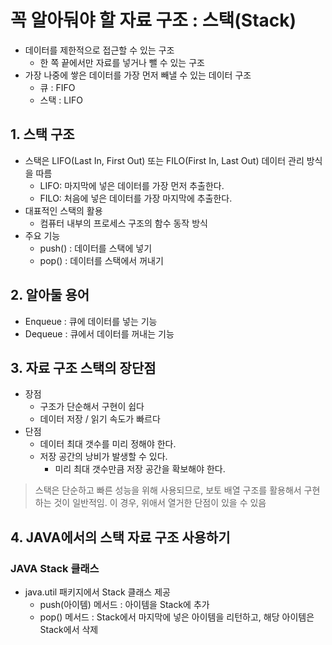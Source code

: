 # 꼭 알아둬야 할 자료 구조 : 스택(Stack)
- 데이터를 제한적으로 접근할 수 있는 구조
    - 한 쪽 끝에서만 자료를 넣거나 뺄 수 있는 구조
- 가장 나중에 쌓은 데이터를 가장 먼저 빼낼 수 있는 데이터 구조
    - 큐 : FIFO
    - 스택 : LIFO

## 1. 스택 구조
- 스택은 LIFO(Last In, First Out) 또는 FILO(First In, Last Out) 데이터 관리 방식을 따름
    - LIFO: 마지막에 넣은 데이터를 가장 먼저 추출한다.
    - FILO: 처음에 넣은 데이터를 가장 마지막에 추출한다.
- 대표적인 스택의 활용
    - 컴퓨터 내부의 프로세스 구조의 함수 동작 방식
- 주요 기능
    - push() : 데이터를 스택에 넣기
    - pop() : 데이터를 스택에서 꺼내기
    
## 2. 알아둘 용어
- Enqueue : 큐에 데이터를 넣는 기능
- Dequeue : 큐에서 데이터를 꺼내는 기능

## 3. 자료 구조 스택의 장단점
- 장점
    - 구조가 단순해서 구현이 쉽다
    - 데이터 저장 / 읽기 속도가 빠르다
- 단점
    - 데이터 최대 갯수를 미리 정해야 한다.
    - 저장 공간의 낭비가 발생할 수 있다.
        - 미리 최대 갯수만큼 저장 공간을 확보해야 한다.
> 스택은 단순하고 빠른 성능을 위해 사용되므로, 보토 배열 구조를 활용해서 구현하는 것이 일반적임.
> 이 경우, 위애서 열거한 단점이 있을 수 있음

## 4. JAVA에서의 스택 자료 구조 사용하기
### JAVA Stack 클래스
- java.util 패키지에서 Stack 클래스 제공
    - push(아이템) 메서드 : 아이템을 Stack에 추가
    - pop() 메서드 : Stack에서 마지막에 넣은 아이템을 리턴하고, 해당 아이템은 Stack에서 삭제
    
